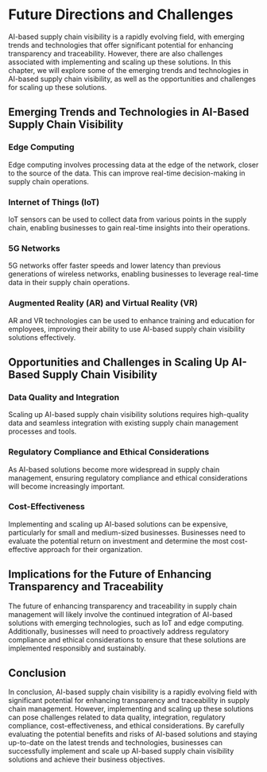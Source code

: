 Future Directions and Challenges
=========================================

AI-based supply chain visibility is a rapidly evolving field, with emerging trends and technologies that offer significant potential for enhancing transparency and traceability. However, there are also challenges associated with implementing and scaling up these solutions. In this chapter, we will explore some of the emerging trends and technologies in AI-based supply chain visibility, as well as the opportunities and challenges for scaling up these solutions.

Emerging Trends and Technologies in AI-Based Supply Chain Visibility
--------------------------------------------------------------------

### Edge Computing

Edge computing involves processing data at the edge of the network, closer to the source of the data. This can improve real-time decision-making in supply chain operations.

### Internet of Things (IoT)

IoT sensors can be used to collect data from various points in the supply chain, enabling businesses to gain real-time insights into their operations.

### 5G Networks

5G networks offer faster speeds and lower latency than previous generations of wireless networks, enabling businesses to leverage real-time data in their supply chain operations.

### Augmented Reality (AR) and Virtual Reality (VR)

AR and VR technologies can be used to enhance training and education for employees, improving their ability to use AI-based supply chain visibility solutions effectively.

Opportunities and Challenges in Scaling Up AI-Based Supply Chain Visibility
---------------------------------------------------------------------------

### Data Quality and Integration

Scaling up AI-based supply chain visibility solutions requires high-quality data and seamless integration with existing supply chain management processes and tools.

### Regulatory Compliance and Ethical Considerations

As AI-based solutions become more widespread in supply chain management, ensuring regulatory compliance and ethical considerations will become increasingly important.

### Cost-Effectiveness

Implementing and scaling up AI-based solutions can be expensive, particularly for small and medium-sized businesses. Businesses need to evaluate the potential return on investment and determine the most cost-effective approach for their organization.

Implications for the Future of Enhancing Transparency and Traceability
----------------------------------------------------------------------

The future of enhancing transparency and traceability in supply chain management will likely involve the continued integration of AI-based solutions with emerging technologies, such as IoT and edge computing. Additionally, businesses will need to proactively address regulatory compliance and ethical considerations to ensure that these solutions are implemented responsibly and sustainably.

Conclusion
----------

In conclusion, AI-based supply chain visibility is a rapidly evolving field with significant potential for enhancing transparency and traceability in supply chain management. However, implementing and scaling up these solutions can pose challenges related to data quality, integration, regulatory compliance, cost-effectiveness, and ethical considerations. By carefully evaluating the potential benefits and risks of AI-based solutions and staying up-to-date on the latest trends and technologies, businesses can successfully implement and scale up AI-based supply chain visibility solutions and achieve their business objectives.
